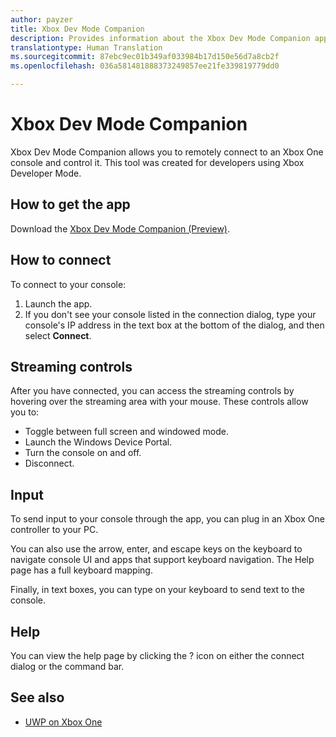 ```yaml
---
author: payzer
title: Xbox Dev Mode Companion
description: Provides information about the Xbox Dev Mode Companion app.
translationtype: Human Translation
ms.sourcegitcommit: 87ebc9ec01b349af033984b17d150e56d7a8cb2f
ms.openlocfilehash: 036a581481888373249857ee21fe339819779dd0

---
```


# Xbox Dev Mode Companion

Xbox Dev Mode Companion allows you to remotely connect to an Xbox One console and control it. This tool was created for developers using Xbox Developer Mode.

## How to get the app  
Download the [Xbox Dev Mode Companion (Preview)](https://www.microsoft.com/store/p/xbox-dev-mode-companion/9nblggh519cp).

## How to connect   
To connect to your console:

1. Launch the app.   
2. If you don't see your console listed in the connection dialog, type your console's IP address in the text box at the bottom of the dialog, and then select **Connect**.

## Streaming controls
After you have connected, you can access the streaming controls by hovering over the streaming area with your mouse. These controls allow you to:
* Toggle between full screen and windowed mode.
* Launch the Windows Device Portal.
* Turn the console on and off.
* Disconnect.

## Input
To send input to your console through the app, you can plug in an Xbox One controller to your PC.   
    
You can also use the arrow, enter, and escape keys on the keyboard to navigate console UI and apps that support keyboard navigation. The Help page has a full keyboard mapping.   
   
Finally, in text boxes, you can type on your keyboard to send text to the console.   

## Help
You can view the help page by clicking the ? icon on either the connect dialog or the command bar.

## See also
- [UWP on Xbox One](index.md)



<!--HONumber=Sep16_HO1-->


